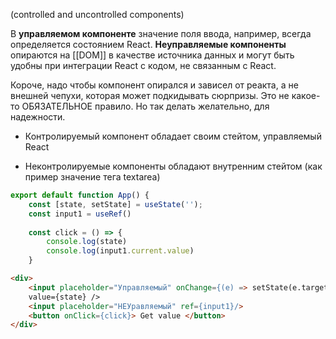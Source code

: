 (controlled and uncontrolled components)

В **управляемом компоненте** значение поля ввода, например, всегда определяется состоянием React.
**Неуправляемые компоненты** опираются на [[DOM]] в качестве источника данных и могут быть удобны при интеграции React с кодом, не связанным с React.

Короче, надо чтобы компонент опирался и зависел от реакта, а не внешней чепухи, которая может подкидывать сюрпризы. Это не какое-то ОБЯЗАТЕЛЬНОЕ правило. Но так делать желательно, для надежности.

-   Контролируемый компонент обладает своим стейтом, управляемый React
    
-  Неконтролируемые компоненты обладают внутренним стейтом (как пример
    значение тега textarea)

```js
export default function App() {
	const [state, setState] = useState('');
	const input1 = useRef()
	
	const click = () => {
		console.log(state)
		console.log(input1.current.value)
	}

```
```html
<div>
	<input placeholder="Управляемый" onChange={(e) => setState(e.target.value)} 
	value={state} />
	<input placeholder="НЕУравляемый" ref={input1}/>
	<button onClick={click}> Get value </button>
</div>
```

